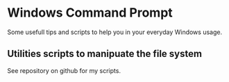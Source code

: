 # Windows Command Prompt

Some usefull tips and scripts to help you in your everyday Windows usage.

## Utilities scripts to manipuate the file system

See repository on github for my scripts.

